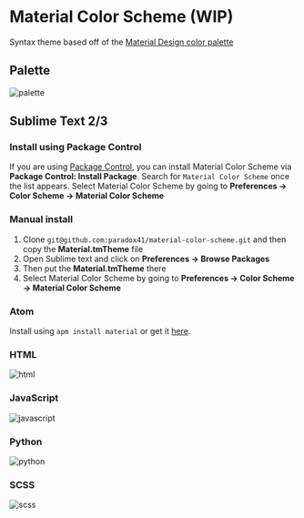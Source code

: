 # Material Color Scheme (WIP)

Syntax theme based off of the [Material Design color palette](http://www.google.com/design/spec/style/color.html)

## Palette

![palette](https://raw.githubusercontent.com/paradox41/material-color-scheme/master/images/material-palette.png)

## Sublime Text 2/3

### Install using Package Control

If you are using [Package Control](https://sublime.wbond.net/), you can
install Material Color Scheme via **Package Control: Install Package**. Search for `Material Color Scheme` once the list appears. Select Material Color Scheme by going to **Preferences -> Color Scheme -> Material Color Scheme**

### Manual install

1.  Clone `git@github.com:paradox41/material-color-scheme.git` and then copy the **Material.tmTheme** file
2.	Open Sublime text and click on **Preferences -> Browse Packages**
3.	Then put the **Material.tmTheme** there
4.	Select Material Color Scheme by going to **Preferences -> Color Scheme -> Material Color Scheme**

### Atom

Install using `apm install material` or get it [here](https://atom.io/themes/material).

### HTML

![html](https://raw.githubusercontent.com/paradox41/material-color-scheme/master/images/HTML.png)

### JavaScript

![javascript](https://raw.githubusercontent.com/paradox41/material-color-scheme/master/images/JavaScript.png)

### Python

![python](https://raw.githubusercontent.com/paradox41/material-color-scheme/master/images/Python.png)

### SCSS

![scss](https://raw.githubusercontent.com/paradox41/material-color-scheme/master/images/SCSS.png)
